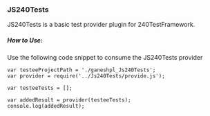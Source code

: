 ### JS240Tests

JS240Tests is a basic test provider plugin for 240TestFramework.

##### How to Use:

Use the following code snippet to consume the JS240Tests provider

```
var testeeProjectPath = './ganeshpl_Js240Tests';
var provider = require('../Js240Tests/provide.js');

var testeeTests = [];

var addedResult = provider(testeeTests);
console.log(addedResult);
```
